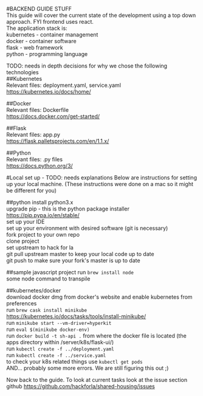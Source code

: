 #BACKEND GUIDE STUFF  
This guide will cover the current state of the development using a top down approach. FYI frontend uses react.  
The application stack is:  
kubernetes - container management   
docker - container software  
flask - web framework  
python - programming language  

TODO: needs in depth decisions for why we chose the following technologies  
##Kubernetes  
Relevant files: deployment.yaml, service.yaml  
https://kubernetes.io/docs/home/  

##Docker  
Relevant files: Dockerfile  
https://docs.docker.com/get-started/  

##Flask  
Relevant files: app.py   
https://flask.palletsprojects.com/en/1.1.x/  

##Python  
Relevant files: .py files  
https://docs.python.org/3/  

#Local set up  - TODO: needs explanations
Below are instructions for setting up your local machine. (These instructions were done on a mac so it might be different for you)  

##python
install python3.x  
upgrade pip - this is the python package installer https://pip.pypa.io/en/stable/  
set up your IDE  
set up your environment with desired software (git is necessary)  
fork project to your own repo  
clone project  
set upstream to hack for la  
git pull upstream master to keep your local code up to date  
git push to make sure your fork's master is up to date  

##sample javascript project
run `brew install node`  
some node command to transpile  

##kubernetes/docker  
download docker dmg from docker's website and enable kubernetes from preferences  
run `brew cask install minikube` https://kubernetes.io/docs/tasks/tools/install-minikube/  
run `minikube start --vm-driver=hyperkit`  
run `eval $(minikube docker-env)`  
run `docker build -t sh-api .` from where the docker file is located (the apps directory within /server/k8s/flask-ui/)  
run `kubectl create -f ../deployment.yaml`  
run `kubectl create -f ../service.yaml`  
to check your k8s related things use `kubectl get pods`  
AND... probably some more errors. We are still figuring this out ;)

Now back to the guide. 
To look at current tasks look at the issue section github https://github.com/hackforla/shared-housing/issues  